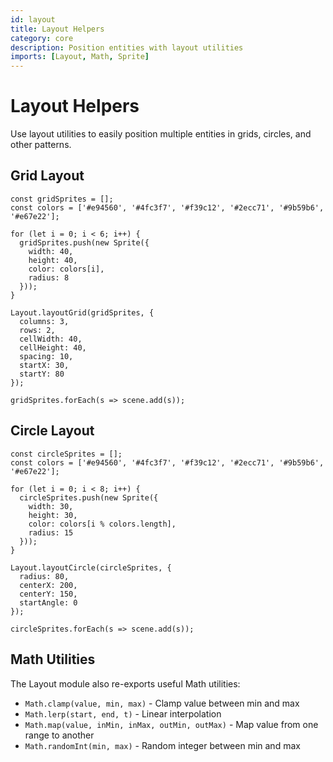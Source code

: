```yaml
---
id: layout
title: Layout Helpers
category: core
description: Position entities with layout utilities
imports: [Layout, Math, Sprite]
---
```


# Layout Helpers

Use layout utilities to easily position multiple entities in grids, circles, and other patterns.

## Grid Layout

```zap-demo
const gridSprites = [];
const colors = ['#e94560', '#4fc3f7', '#f39c12', '#2ecc71', '#9b59b6', '#e67e22'];

for (let i = 0; i < 6; i++) {
  gridSprites.push(new Sprite({
    width: 40,
    height: 40,
    color: colors[i],
    radius: 8
  }));
}

Layout.layoutGrid(gridSprites, {
  columns: 3,
  rows: 2,
  cellWidth: 40,
  cellHeight: 40,
  spacing: 10,
  startX: 30,
  startY: 80
});

gridSprites.forEach(s => scene.add(s));
```

## Circle Layout

```zap-demo
const circleSprites = [];
const colors = ['#e94560', '#4fc3f7', '#f39c12', '#2ecc71', '#9b59b6', '#e67e22'];

for (let i = 0; i < 8; i++) {
  circleSprites.push(new Sprite({
    width: 30,
    height: 30,
    color: colors[i % colors.length],
    radius: 15
  }));
}

Layout.layoutCircle(circleSprites, {
  radius: 80,
  centerX: 200,
  centerY: 150,
  startAngle: 0
});

circleSprites.forEach(s => scene.add(s));
```

## Math Utilities

The Layout module also re-exports useful Math utilities:

- `Math.clamp(value, min, max)` - Clamp value between min and max
- `Math.lerp(start, end, t)` - Linear interpolation
- `Math.map(value, inMin, inMax, outMin, outMax)` - Map value from one range to another
- `Math.randomInt(min, max)` - Random integer between min and max

